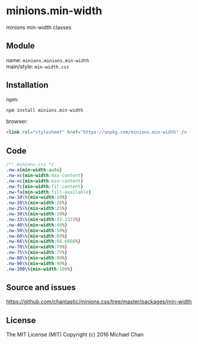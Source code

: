 # minions.min-width
minions min-width classes

## Module
name: `minions.minions.min-width`  
main/style: `min-width.css`  

## Installation
npm:
```bash
npm install minions.min-width
```

browser:
```html
<link rel="stylesheet" href="https://unpkg.com/minions.min-width" />
```

## Code
```css
/*! minions.css */
.nw-a{min-width:auto}
.nw-xc{min-width:max-content}
.nw-nc{min-width:min-content}
.nw-fc{min-width:fit-content}
.nw-fa{min-width:fill-available}
.nw-10\%{min-width:10%}
.nw-20\%{min-width:20%}
.nw-25\%{min-width:25%}
.nw-30\%{min-width:30%}
.nw-33\%{min-width:33.3333%}
.nw-40\%{min-width:40%}
.nw-50\%{min-width:50%}
.nw-60\%{min-width:60%}
.nw-66\%{min-width:66.6666%}
.nw-70\%{min-width:70%}
.nw-75\%{min-width:75%}
.nw-80\%{min-width:80%}
.nw-90\%{min-width:90%}
.nw-100\%{min-width:100%}

```

## Source and issues

https://github.com/chantastic/minions.css/tree/master/packages/min-width

## License

The MIT License (MIT)
Copyright (c) 2016 Michael Chan